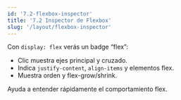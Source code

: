 ```yaml
---
id: '7.2-flexbox-inspector'
title: '7.2 Inspector de Flexbox'
slug: '/layout/flexbox-inspector'
---
```


Con `display: flex` verás un badge “flex”:

- Clic muestra ejes principal y cruzado.
- Indica `justify-content`, `align-items` y elementos flex.
- Muestra orden y flex-grow/shrink.

Ayuda a entender rápidamente el comportamiento flex.